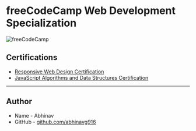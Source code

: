 # freeCodeCamp Web Development Specialization
![freeCodeCamp](https://upload.wikimedia.org/wikipedia/commons/3/39/FreeCodeCamp_logo.png)

## Certifications
- [Responsive Web Design Certification](https://github.com/abhinavg916/freeCodeCamp-web-development/tree/master/Responsive%20Web%20Design)
- [JavaScript Algorithms and Data Structures Certification](https://github.com/abhinavg916/freeCodeCamp-web-development/tree/master/Javascript%20Data%20Structures%20and%20Algorithms)

---

## Author
* Name - Abhinav
* GitHub - [github.com/abhinavg916](https://github.com/abhinavg916)

